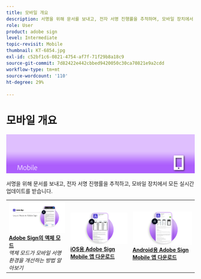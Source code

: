 ```yaml
---
title: 모바일 개요
description: 서명을 위해 문서를 보내고, 전자 서명 진행률을 추적하며, 모바일 장치에서 모든 실시간 업데이트를 가져옵니다.
role: User
product: adobe sign
level: Intermediate
topic-revisit: Mobile
thumbnail: KT-6854.jpg
exl-id: c52bf1c6-0821-4754-af7f-71f29b8a18c9
source-git-commit: 7d82422e442cbbed9420050c30ca70821e9a2cdd
workflow-type: tm+mt
source-wordcount: '110'
ht-degree: 29%

---
```


# 모바일 개요

![모바일 이미지 서명](../assets/Hero-Mobile.png)

서명을 위해 문서를 보내고, 전자 서명 진행률을 추적하고, 모바일 장치에서 모든 실시간 업데이트를 받습니다.

<table style="table-layout:fixed">
<tr>
  <td>
    <a href="liquidmode.md">
      <img alt="Adobe Sign의 액체 모드" src="assets/liquidmode.png" />
    </a>
    <div>
    <a href="liquidmode.md"><strong>Adobe Sign의 액체 모드</strong></a>
    </div>
    <em>액체 모드가 모바일 서명 환경을 개선하는 방법 알아보기</em>
    <br>
  </td>
  <td>
    <a href="https://itunes.apple.com/kr/app/adobe-sign/id481082197?mt=8" target="_blank">
      <img alt="iOS용 다운로드" src="assets/Mobile_iOS.png" />
    </a>
    <div>
    <a href="https://itunes.apple.com/us/app/adobe-sign/id481082197?mt=8" target="_blank"><strong>iOS용 Adobe Sign Mobile 앱 다운로드</strong></a>
    <br>
  </td>
  <td>
    <a href="https://play.google.com/store/apps/details?id=com.adobe.echosign&amp;hl=en" target="_blank">
      <img alt="Android용 다운로드" src="assets/Mobile_Android.png" />
    </a>
    <div>
    <a href="https://play.google.com/store/apps/details?id=com.adobe.echosign&amp;hl=en" target="_blank"><strong>Android용 Adobe Sign Mobile 앱 다운로드</strong></a>
    <br>
  </td>
</tr>
</table>
